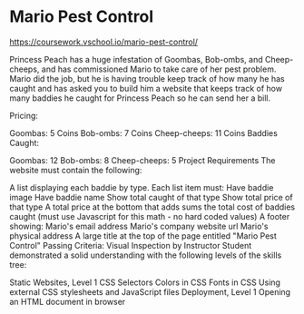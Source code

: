 # Mario Pest Control
https://coursework.vschool.io/mario-pest-control/

Princess Peach has a huge infestation of Goombas, Bob-ombs, and Cheep-cheeps, and has commissioned Mario to take care of her pest problem. Mario did the job, but he is having trouble keep track of how many he has caught and has asked you to build him a website that keeps track of how many baddies he caught for Princess Peach so he can send her a bill.

Pricing:

Goombas: 5 Coins
Bob-ombs: 7 Coins
Cheep-cheeps: 11 Coins
Baddies Caught:

Goombas: 12
Bob-ombs: 8
Cheep-cheeps: 5
Project Requirements
The website must contain the following:

A list displaying each baddie by type. Each list item must:
Have baddie image
Have baddie name
Show total caught of that type
Show total price of that type
A total price at the bottom that adds sums the total cost of baddies caught
(must use Javascript for this math - no hard coded values)
A footer showing:
Mario's email address
Mario's company website url
Mario's physical address
A large title at the top of the page entitled "Mario Pest Control"
Passing Criteria: Visual Inspection by Instructor
Student demonstrated a solid understanding with the following levels of the skills tree:

Static Websites, Level 1
CSS Selectors
Colors in CSS
Fonts in CSS
Using external CSS stylesheets and JavaScript files
Deployment, Level 1
Opening an HTML document in browser